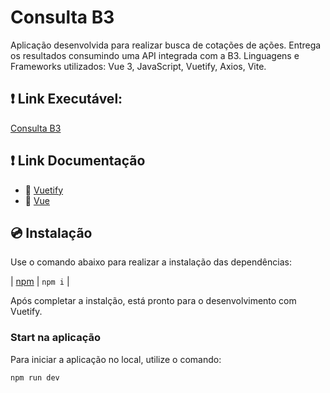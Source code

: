 # Consulta B3

Aplicação desenvolvida para realizar busca de cotações de ações. Entrega os resultados consumindo uma API integrada com a B3. 
Linguagens e Frameworks utilizados: Vue 3, JavaScript, Vuetify, Axios, Vite.

## ❗️ Link Executável:
[Consulta B3](https://consulta-b3.vercel.app/)

## ❗️ Link Documentação

- 📄 [Vuetify](https://vuetifyjs.com/)
- 📄 [Vue](https://vuejs.org/)

## 💿 Instalação

Use o comando abaixo para realizar a instalação das dependências:

| [npm](https://vuetifyjs.com/en/getting-started/installation/)     | `npm i`  |

Após completar a instalção, está pronto para o desenvolvimento com Vuetify.


### Start na aplicação

Para iniciar a aplicação no local, utilize o comando:

```bash
npm run dev
```
